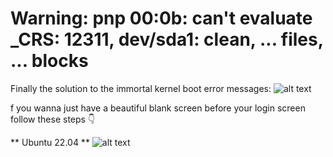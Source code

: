 # Warning: pnp 00:0b: can't evaluate _CRS: 12311, dev/sda1: clean, ... files, ... blocks

Finally
the solution to the immortal kernel boot error messages:
![alt text](https://pbs.twimg.com/media/FenxXEUXwAA9KGg?format=jpg&name=4096x4096)

f you wanna just have a beautiful blank screen before your login screen
follow these steps 👇

** Ubuntu 22.04 **
![alt text](https://pbs.twimg.com/media/Fen1oraXwAAKbSF?format=png&name=900x900)
